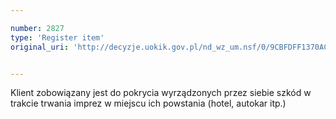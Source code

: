 ```yaml
---

number: 2827
type: 'Register item'
original_uri: 'http://decyzje.uokik.gov.pl/nd_wz_um.nsf/0/9CBFDFF1370AC6ECC12579B1003CCF09?OpenDocument'


---
```


Klient zobowiązany jest do pokrycia wyrządzonych przez siebie szkód w trakcie trwania imprez w miejscu ich powstania (hotel, autokar itp.)
